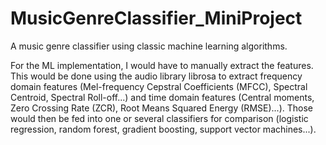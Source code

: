 # MusicGenreClassifier_MiniProject

A music genre classifier using classic machine learning algorithms.

For the ML implementation, I would have to manually extract the features. This would be done using the audio library librosa to extract frequency domain features (Mel-frequency Cepstral Coefficients (MFCC), Spectral Centroid, Spectral Roll-off...) and time domain features (Central moments, Zero Crossing Rate (ZCR), Root Means Squared Energy (RMSE)...). Those would then be fed into one or several classifiers for comparison (logistic regression, random forest, gradient boosting, support vector machines...).